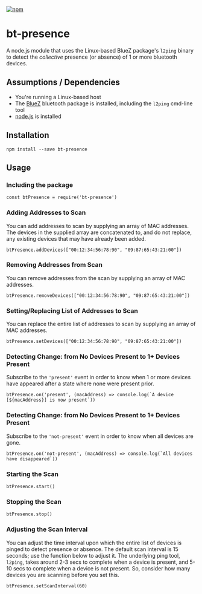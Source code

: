 [![npm](https://img.shields.io/npm/dt/bt-presence.svg)](https://www.npmjs.com/package/bt-presence)

# bt-presence
A node.js module that uses the Linux-based BlueZ package's `l2ping` binary to detect the _collective_ presence (or absence) of 1 or more bluetooth devices.

## Assumptions / Dependencies
* You're running a Linux-based host
* The [BlueZ](http://www.bluez.org) bluetooth package is installed, including the `l2ping` cmd-line tool
* [node.js](nodejs.org) is installed

## Installation
`npm install --save bt-presence`

## Usage

### Including the package
`const btPresence = require('bt-presence')`

### Adding Addresses to Scan
You can add addresses to scan by supplying an array of MAC addresses. The devices in the supplied array are concatenated to, and do not replace, any existing devices that may have already been added.

`btPresence.addDevices(["00:12:34:56:78:90", "09:87:65:43:21:00"])`

### Removing Addresses from Scan
You can remove addresses from the scan by supplying an array of MAC addresses.

`btPresence.removeDevices(["00:12:34:56:78:90", "09:87:65:43:21:00"])`

### Setting/Replacing List of Addresses to Scan
You can replace the entire list of addresses to scan by supplying an array of MAC addresses.

`btPresence.setDevices(["00:12:34:56:78:90", "09:87:65:43:21:00"])`

### Detecting Change: from No Devices Present to 1+ Devices Present
Subscribe to the `'present'` event in order to know when 1 or more devices have appeared after a state where none were present prior.

``btPresence.on('present', (macAddress) => console.log(`A device [${macAddress}] is now present`))``

### Detecting Change: from No Devices Present to 1+ Devices Present
Subscribe to the `'not-present'` event in order to know when all devices are gone.

``btPresence.on('not-present', (macAddress) => console.log(`All devices have disappeared`))``

### Starting the Scan

`btPresence.start()`

### Stopping the Scan

`btPresence.stop()`

### Adjusting the Scan Interval
You can adjust the time interval upon which the entire list of devices is pinged to detect presence or absence. The default scan interval is 15 seconds; use the function below to adjust it. The underlying ping tool, `l2ping`, takes around 2-3 secs to complete when a device is present, and 5-10 secs to complete when a device is not present. So, consider how many devices you are scanning before you set this.

`btPresence.setScanInterval(60)`

